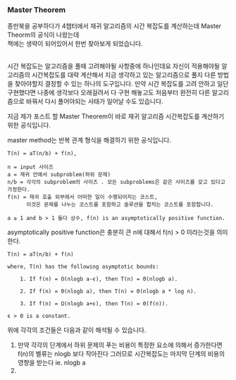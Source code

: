 ### Master Theorem  

종만북을 공부하다가 4챕터에서 재귀 알고리즘의 시간 복잡도를 계산하는데 Master Theorm의 공식이 나왔는데  
책에는 생략이 되어있어서 한번 찾아보게 되었습니다.  

</br>
시간 복잡도는 알고리즘을 풀때 고려해야될 사항중에 하나인데요 자신이 적용해야될 알고리즘의 시간복잡도를 대략 계산해서
지금 생각하고 있는 알고리즘으로 풀지 다른 방법을 찾아야할지 결정할 수 있는 하나의 도구입니다.  
만약 시간 복잡도를 고려 안하고 일단 구현했다면 나중에 생각보다 오래걸려서 다 구현 해놓고도 
처음부터 완전히 다른 알고리즘으로 바꿔서 다시 풀어야되는 사태가 일어날 수도 있습니다.  

지금 제가 포스트 할 Master Theorem이 바로 재귀 알고리즘 시간복잡도를 계산하기 위한 공식입니다.  

master method는 반복 관계 형식을 해결하기 위한 공식입니다.
```
T(n) = aT(n/b) + f(n),

n = input 사이즈
a = 재귀 안에서 subproblem(하위 문제)
n/b = 각각의 subproblem의 사이즈 . 모든 subproblems은 같은 사이즈를 갖고 있다고 가정한다.
f(n) = 재귀 호출 외부에서 어떠한 일이 수행되어지는 코스트, 
      이것은 문제를 나누는 코스트를 포함하고 솔루션을 합치는 코스트를 포함합니다.
      
a ≥ 1 and b > 1 둘다 상수, f(n) is an asymptotically positive function.

```

asymptotically positive function은 충분히 큰 n에 대해서 f(n) > 0 이라는것을 의미한다.

```
T(n) = aT(n/b) + f(n)

where, T(n) has the following asymptotic bounds:

    1. If f(n) = O(nlogb a-ϵ), then T(n) = Θ(nlogb a).

    2. If f(n) = Θ(nlogb a), then T(n) = Θ(nlogb a * log n).

    3. If f(n) = Ω(nlogb a+ϵ), then T(n) = Θ(f(n)).

ϵ > 0 is a constant.
```  
위에 각각의 조건들은 다음과 같이 해석될 수 있습니다.  
1. 만약 각각의 단계에서 하위 문제의 푸는 비용이 특정한 요소에 의해서 증가한다면  
f(n)의 벨류는 nlogb 보다 작아진다 그러므로 시간복잡도는 마지막 단계의 비용의 영향을 받는다 ie. nlogb a
3.



